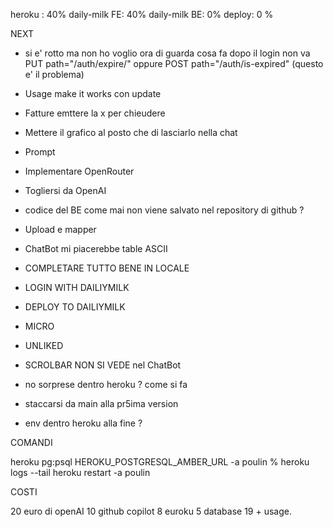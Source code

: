 heroku : 40%
daily-milk FE: 40%
daily-milk BE: 0%
deploy: 0 %

NEXT

- si e' rotto ma non ho voglio ora di guarda cosa fa dopo il login non va PUT path="/auth/expire/" oppure POST path="/auth/is-expired" (questo e' il problema)
- Usage make it works con update
- Fatture emttere la x per chieudere
- Mettere il grafico al posto che di lasciarlo nella chat

- Prompt
- Implementare OpenRouter
- Togliersi da OpenAI
- codice del BE come mai non viene salvato nel repository di github ?
- Upload e mapper
- ChatBot mi piacerebbe table ASCII
- COMPLETARE TUTTO BENE IN LOCALE
- LOGIN WITH DAILIYMILK
- DEPLOY TO DAILIYMILK
- MICRO
- UNLIKED
- SCROLBAR NON SI VEDE nel ChatBot
- no sorprese dentro heroku ? come si fa
- staccarsi da main alla pr5ima version
- env dentro heroku alla fine ?

COMANDI

heroku pg:psql HEROKU_POSTGRESQL_AMBER_URL -a poulin
% heroku logs --tail
heroku restart -a poulin

COSTI

20 euro di openAI
10 github copilot
8 euroku
5 database
19 + usage.
